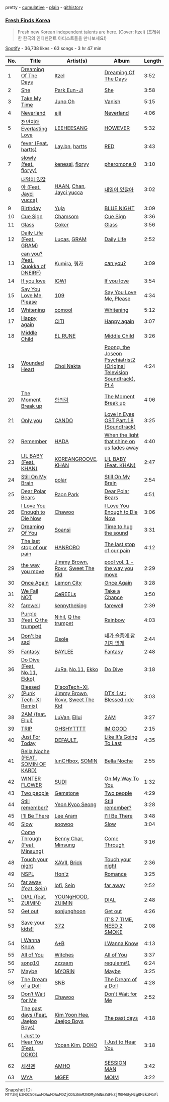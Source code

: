 pretty - [cumulative](/playlists/cumulative/37i9dQZF1DX7vZYLzFGQXc.md) - [plain](/playlists/plain/37i9dQZF1DX7vZYLzFGQXc) - [githistory](https://github.githistory.xyz/mackorone/spotify-playlist-archive/blob/main/playlists/plain/37i9dQZF1DX7vZYLzFGQXc)

### [Fresh Finds Korea](https://open.spotify.com/playlist/37i9dQZF1DX7vZYLzFGQXc)

> Fresh new Korean independent talents are here\. \(Cover: Itzel\) \(프레쉬한 한국의 인디펜던트 아티스트들을 만나보세요!\)

[Spotify](https://open.spotify.com/user/spotify) - 36,738 likes - 63 songs - 3 hr 47 min

| No. | Title | Artist(s) | Album | Length |
|---|---|---|---|---|
| 1 | [Dreaming Of The Days](https://open.spotify.com/track/4SZ30MHn60K1Am5SJx8Fon) | [Itzel](https://open.spotify.com/artist/2st3D0ujBWZdRUKJf5jE3O) | [Dreaming Of The Days](https://open.spotify.com/album/1SFEyGnUHL1xZAKxmQKXpx) | 3:52 |
| 2 | [She](https://open.spotify.com/track/4WSxdk1KNxjnW9YHuWUup1) | [Park Eun\-Ji](https://open.spotify.com/artist/3EIdZQQaoafWRwK749m3Af) | [She](https://open.spotify.com/album/3l0rGpxUv3tbnYQ3qOaWji) | 3:58 |
| 3 | [Take My Time](https://open.spotify.com/track/18rWAmfIQr6X4g4UvlTGNk) | [Juno Oh](https://open.spotify.com/artist/7d3nLKDcRWGJ9eegwwk2Z0) | [Vanish](https://open.spotify.com/album/47Zsi31eBKHriYe4tyTmQx) | 5:15 |
| 4 | [Neverland](https://open.spotify.com/track/2d2kkFHwxNes3gkScJAV6K) | [eiji](https://open.spotify.com/artist/4ydOC62ATNEH5UKIJ8VRxL) | [Neverland](https://open.spotify.com/album/1EC5BIJJFBy4QTZbaZJfqw) | 4:06 |
| 5 | [천년지애 Everlasting Love](https://open.spotify.com/track/1ueWBHHclILiJ2loAoqDxI) | [LEEHEESANG](https://open.spotify.com/artist/6zJiJ82GmaUZF8TwTPktsz) | [HOWEVER](https://open.spotify.com/album/6BgXAolghhnPuDIqCsTlmx) | 5:32 |
| 6 | [fever \(Feat\. hartts\)](https://open.spotify.com/track/5fuaSuptBaGhhoxzOZkLR5) | [Lay.bn](https://open.spotify.com/artist/14EH5JWdAUrtWWQSzSwnGR), [hartts](https://open.spotify.com/artist/0a1stdnZdUUGkudEf9iymv) | [RED](https://open.spotify.com/album/0A1hbLVAbdsZH90EBDfxUi) | 3:43 |
| 7 | [slowly \(feat\. floryy\)](https://open.spotify.com/track/7g1ddjPuu6Hvp6hnVKCTIZ) | [kenessi](https://open.spotify.com/artist/27bcwLzt773uPUF2gyLx4C), [floryy](https://open.spotify.com/artist/2F9YMUpMgAlX2GrNTTj6Iz) | [pheromone 0](https://open.spotify.com/album/777Zw7cckoA28eoXt4v1UZ) | 3:10 |
| 8 | [내일이 있잖아 \(Feat\. Jayci yucca\)](https://open.spotify.com/track/7yjWpSf5hZiI7gjz0jEKxk) | [HAAN](https://open.spotify.com/artist/2l8mENYuyXlnqdjSrsSLq6), [Chan](https://open.spotify.com/artist/5Jte273iLRGrRRMA5yJy3F), [Jayci yucca](https://open.spotify.com/artist/6yFuoRFCsxQLasjZqdwvAM) | [내일이 있잖아](https://open.spotify.com/album/1Ek23crQnSnrINtWERzhrb) | 3:02 |
| 9 | [Birthday](https://open.spotify.com/track/70ksrZAHcrMSXO7ukAEnA2) | [Yuja](https://open.spotify.com/artist/2gQ5AJZbeVZ9aeZcH3JBqf) | [BLUE NIGHT](https://open.spotify.com/album/24LFXshqQe2hYl6BUEikit) | 3:09 |
| 10 | [Cue Sign](https://open.spotify.com/track/4cBiqsGxRNpIE02zfMdhNf) | [Chamsom](https://open.spotify.com/artist/5xNWQgdUZS4YN7xAYItpKi) | [Cue Sign](https://open.spotify.com/album/4VWFmbeJULZek7Pmyg0bTO) | 3:36 |
| 11 | [Glass](https://open.spotify.com/track/6BDq5XtSslhP4at0eQwgOu) | [Coker](https://open.spotify.com/artist/1JIM8VyYhmiC1QzmBf2hUG) | [Glass](https://open.spotify.com/album/4rbNo5Zm3TLpKKZ4CawxLJ) | 3:56 |
| 12 | [Daily Life \(Feat\. GRAM\)](https://open.spotify.com/track/6wFTXiFfYEgaZuKjbBOD8a) | [Lucas](https://open.spotify.com/artist/6VwMV1X6MeVFnRv8II2WBZ), [GRAM](https://open.spotify.com/artist/2qKhaMe5cOdQinPWBXyCHF) | [Daily Life](https://open.spotify.com/album/0acJrvwNeK0ob6rheoeR5e) | 2:52 |
| 13 | [can you? \(feat\. Quokka of DNEIRF\)](https://open.spotify.com/track/5dKbeXS8iVNVsihyxoQ4le) | [Kumira](https://open.spotify.com/artist/1Ntydb0DmiKZ4gs185CpoK), [쿼카](https://open.spotify.com/artist/4n67uXDzfLiGEeaX0NAnJX) | [can you?](https://open.spotify.com/album/1dGIhcXf7UOpkqHk4f0pIT) | 3:09 |
| 14 | [If you love](https://open.spotify.com/track/3TEr28Oaxcemx8a3VVP40b) | [IGWI](https://open.spotify.com/artist/4whp4PfaJKVotmQSuMlO4U) | [If you love](https://open.spotify.com/album/1u6Pv1Er4pAhzotyAbYSD5) | 3:54 |
| 15 | [Say You Love Me, Please](https://open.spotify.com/track/2j4wvCivrFmYCJdCVXnAeI) | [109](https://open.spotify.com/artist/1M2Yug6EvJTlraF6ewM9Oh) | [Say You Love Me, Please](https://open.spotify.com/album/2OmpCFrEM7MlskEEBbrOA2) | 4:34 |
| 16 | [Whitening](https://open.spotify.com/track/3vX1YWfvFuWwbN7nnmV4BN) | [oomool](https://open.spotify.com/artist/6Hd7QIFavcdnS1Iiri4ssH) | [Whitening](https://open.spotify.com/album/4U6g1WrENzxEjzDhMjVOd7) | 5:12 |
| 17 | [Happy again](https://open.spotify.com/track/524UIZk5PQAMnJ44MvPE49) | [CITI](https://open.spotify.com/artist/18Ddi2iVxvOlH08AZrP0PE) | [Happy again](https://open.spotify.com/album/6ixXboNAVHNq7vty6cbeWK) | 3:07 |
| 18 | [Middle Child](https://open.spotify.com/track/2njLp90FciXnNfAieGKIZd) | [EL RUNE](https://open.spotify.com/artist/7iAlGyGxgevD4Dk8HttCzu) | [Middle Child](https://open.spotify.com/album/1gOHWY4ppbZfvDT8AnvEw6) | 3:26 |
| 19 | [Wounded Heart](https://open.spotify.com/track/1XSb5DFDpPLOudodZ8zJ7G) | [Choi Nakta](https://open.spotify.com/artist/2c4q6Dkm6fPxNPYD22R3yr) | [Poong, the Joseon Psychiatrist2 \(Original Television Soundtrack\), Pt.4](https://open.spotify.com/album/4NB44IaxN0aVXyCbP21Tvm) | 4:24 |
| 20 | [The Moment Break up](https://open.spotify.com/track/54IdGS2nVjSTFVKjfKhdjx) | [함의림](https://open.spotify.com/artist/2wIZHiOcTZEOoRsLJ7S5Ju) | [The Moment Break up](https://open.spotify.com/album/3dFfGzSay2HDaTh81MZsUG) | 4:06 |
| 21 | [Only you](https://open.spotify.com/track/5P5SiijkNtOhUXRIPNmchq) | [CANDO](https://open.spotify.com/artist/06KgokwCwsWO8f1h1pzPcV) | [Love In Eyes OST Part.18 \(Soundtrack\)](https://open.spotify.com/album/45w71cj09quElxzzHdJtSq) | 3:25 |
| 22 | [Remember](https://open.spotify.com/track/16AKiyjMzYjrPAngvXj4IM) | [HADA](https://open.spotify.com/artist/26Qs51V9ZUsipI7JOsHHdG) | [When the light that shine on us fades away](https://open.spotify.com/album/3LbGstDmD6sE34YieZ7WIB) | 4:40 |
| 23 | [LIL BABY \(Feat\. KHAN\)](https://open.spotify.com/track/5G9BqSOlFkFKrY7aLJoJJK) | [KOREANGROOVE](https://open.spotify.com/artist/51kKa2NlubrcVgPEoxUQv6), [KHAN](https://open.spotify.com/artist/13jYpBHek9LD68d1ZwWmu5) | [LIL BABY \(Feat\. KHAN\)](https://open.spotify.com/album/2l2bbVMGXs1SCG1ySjcMk6) | 2:47 |
| 24 | [Still On My Brain](https://open.spotify.com/track/5A6CEf8hSfbVO1YeUfX6uV) | [polar](https://open.spotify.com/artist/61XcAsKXS3L7iElrRCN8hi) | [Still On My Brain](https://open.spotify.com/album/6Vl2pUyOoMuZEiAj0jgI4V) | 2:54 |
| 25 | [Dear Polar Bears](https://open.spotify.com/track/0fcLigZyZnPz8GOjcibxsl) | [Raon Park](https://open.spotify.com/artist/1rv3Mh0eI0ghrbNOaGGpzd) | [Dear Polar Bears](https://open.spotify.com/album/4rRnrjKpcYpcjwMKmbEozU) | 4:51 |
| 26 | [I Love You Enough to Die Now](https://open.spotify.com/track/48G70vL4tlxLlv8CvoBOFr) | [Chawoo](https://open.spotify.com/artist/4IQIYg9spHoy4FgnnManxR) | [I Love You Enough to Die Now](https://open.spotify.com/album/2zBzmS2KlASC41G8Qz9vzf) | 3:06 |
| 27 | [Dreaming Of You](https://open.spotify.com/track/2VIuL4fIdif8EL7ci63xjY) | [Soansi](https://open.spotify.com/artist/31BkgOaNkTHl4kzcJn38Ta) | [Time to hug the sound](https://open.spotify.com/album/6rlc0k6mLIhhaiX7i1AsUz) | 3:31 |
| 28 | [The last stop of our pain](https://open.spotify.com/track/6RIWij0YRX8zZJ9pv9CTbS) | [HANRORO](https://open.spotify.com/artist/5wVJpXzuKV6Xj7Yhsf2uYx) | [The last stop of our pain](https://open.spotify.com/album/1738g3cEdlEp8BantdCSOC) | 4:12 |
| 29 | [the way you move](https://open.spotify.com/track/6V63olQ6UOmPqRgcO0bEcb) | [Jimmy Brown](https://open.spotify.com/artist/5YPCpDIPOY4WqY9Bqdw4Uc), [Rovv](https://open.spotify.com/artist/2ExJZeWFE28d7G0uq1olVy), [Sweet The Kid](https://open.spotify.com/artist/4qaGGZulMdVRK7uDgGAaNq) | [pool vol\. 1 \- the way you move](https://open.spotify.com/album/6qqLPbX9JdQmfia6WPMKdM) | 2:29 |
| 30 | [Once Again](https://open.spotify.com/track/4shzLSlIHhyKmTY7xRQRwU) | [Lemon City](https://open.spotify.com/artist/6J1LfT9S8BD5i2xqk87x6Z) | [Once Again](https://open.spotify.com/album/05ptYQOuOL5bMv2IVEr3lP) | 3:28 |
| 31 | [We Fail NOT](https://open.spotify.com/track/4vpdGq2H8yHaZDzEcdpjtw) | [CeREELs](https://open.spotify.com/artist/11AGEmp0TVKTT5nODvHSqV) | [Take a Chance](https://open.spotify.com/album/34ZSlKzznTWfq8gLwr16wO) | 3:50 |
| 32 | [farewell](https://open.spotify.com/track/5hA75OHYKyPHy4kgeweYdN) | [kennytheking](https://open.spotify.com/artist/4693A2I2TyU25cJJLJXgYS) | [farewell](https://open.spotify.com/album/3eTH3qFWitLWTLh8iRNrOd) | 2:39 |
| 33 | [Purple \(feat\. Q the trumpet\)](https://open.spotify.com/track/5LkRZ9jS8ag2sh1FuDD6dP) | [Nihil](https://open.spotify.com/artist/612P3YJsaXeFpupmGjs3Qq), [Q the trumpet](https://open.spotify.com/artist/6s38y5NrMJQEEaA71NqYHW) | [Rainbow](https://open.spotify.com/album/58Ce3beflUYwbD0veFuXTW) | 4:03 |
| 34 | [Don't be sad](https://open.spotify.com/track/3GyPscDVg9nntpI6AWgz1v) | [Osole](https://open.spotify.com/artist/2MvwNqaFxSXxeyLKOrINRR) | [네가 슬픔에 잠기지 않게](https://open.spotify.com/album/5X7gCwHrxXgDeoICqZpBoH) | 2:44 |
| 35 | [Fantasy](https://open.spotify.com/track/1FUPXTw0698wKHMBElun5B) | [BAYLEE](https://open.spotify.com/artist/5VloOcSvEYe32tZhAZkgfc) | [Fantasy](https://open.spotify.com/album/6QlBmmJZzTUhfTFmRQ8bUS) | 2:48 |
| 36 | [Do Dive \(Feat\. No.11, Ekko\)](https://open.spotify.com/track/630ieMcMySqRVvGswI7nVs) | [JuRa](https://open.spotify.com/artist/48pyF70kmPbJCAr7QZTqhm), [No.11](https://open.spotify.com/artist/52Tgb9xf9QMAYa4vybw7ed), [Ekko](https://open.spotify.com/artist/0bfKEUyaMccpAAv7IonBSq) | [Do Dive](https://open.spotify.com/album/0X74PEb5tcj1OliZ8vvX46) | 3:18 |
| 37 | [Blessed \(Punk Tech\-XI Remix\)](https://open.spotify.com/track/2Waqgry98Xo11k2LdArGL0) | [D'scoTech\-XI](https://open.spotify.com/artist/3FWym5aKInnu807CBuJhGA), [Jimmy Brown](https://open.spotify.com/artist/5YPCpDIPOY4WqY9Bqdw4Uc), [Rovv](https://open.spotify.com/artist/2ExJZeWFE28d7G0uq1olVy), [Sweet The Kid](https://open.spotify.com/artist/4qaGGZulMdVRK7uDgGAaNq) | [DTX 1st : Blessed ride](https://open.spotify.com/album/6qHCN2r5Y8smeXRDhkT5eS) | 3:03 |
| 38 | [2AM \(feat\. Ellui\)](https://open.spotify.com/track/4iQgx37cUjtQoMIatxa0AP) | [LuVan](https://open.spotify.com/artist/2A26TcRO2eBgrHILiiUH70), [Ellui](https://open.spotify.com/artist/4ZKxiNM9m75TMnTqcRnIP7) | [2AM](https://open.spotify.com/album/6bXetcgadQUFOE6YPqknQR) | 3:27 |
| 39 | [TRIP](https://open.spotify.com/track/3MsAfJBAE8fmEUyuywAv7A) | [OHSHYTTTT](https://open.spotify.com/artist/0AhjqxZvcEIEK0qv7wzEpZ) | [IM GOOD](https://open.spotify.com/album/0o3Y7xtq3Gr17IuKTZz1hX) | 2:15 |
| 40 | [Just For Today](https://open.spotify.com/track/033zVZVSRG8hX1nXtdzpIt) | [DEFAULT.](https://open.spotify.com/artist/469xVs93kidKRxcjb2LQe3) | [Like It’s Going To Last](https://open.spotify.com/album/6DX6UtZY1oWHwA2X045o2b) | 4:35 |
| 41 | [Bella Noche \(FEAT\. SOMIN OF KARD\)](https://open.spotify.com/track/6RJteYIlRV8A9c7bKqS7mf) | [lunCHbox](https://open.spotify.com/artist/4xC3jrwRyXJM63N1Pfe2s5), [SOMIN](https://open.spotify.com/artist/6awncfLx4nMbIIlud7mLrZ) | [Bella Noche](https://open.spotify.com/album/7lw7RjqmXfIZCLGbHzHwqx) | 2:55 |
| 42 | [WINTER FLOWER](https://open.spotify.com/track/24MIIiuBemcfY8Grr1Q61x) | [SUDI](https://open.spotify.com/artist/2UNjeY1rdhEAozH2hZJigF) | [On My Way To You](https://open.spotify.com/album/1CpZGP4dij7YWzaCm5GjJS) | 1:32 |
| 43 | [Two people](https://open.spotify.com/track/3t7q2RhPmsGeZ1XbYkPBJP) | [Gemstone](https://open.spotify.com/artist/4dx29FxKF5aK2lUTY1bU5V) | [Two people](https://open.spotify.com/album/2AMdl8gdA5yUFVzHU01t7l) | 4:29 |
| 44 | [Still remember?](https://open.spotify.com/track/5Ry6DMof1L3yH1gPwilUOZ) | [Yeon Kyoo Seong](https://open.spotify.com/artist/0HuGdUxGEptCnucoZr32rH) | [Still remember?](https://open.spotify.com/album/0LfnbwpTpINfRVWgLOnpN5) | 3:28 |
| 45 | [I'll Be There](https://open.spotify.com/track/39LH7DiVutRfXPcq9NG1Vw) | [Lee Aram](https://open.spotify.com/artist/3j0Q7sspsBVQm6SdlkqYp1) | [I'll Be There](https://open.spotify.com/album/29AqJqpued6ZCN6JxPAVvt) | 3:48 |
| 46 | [Slow](https://open.spotify.com/track/4O6Iw6DzAhLoTOY2WnpIbA) | [soowoo](https://open.spotify.com/artist/6yrdEI0g5zLDdYiBmqNYxo) | [Slow](https://open.spotify.com/album/3TZhRtH50886nLU2lzhTxP) | 3:04 |
| 47 | [Come Through \(Feat\. Minsung\)](https://open.spotify.com/track/2MLrgmAn8NXKeGphuTfTHL) | [Benny Char](https://open.spotify.com/artist/0fP10sGDcpc0dcfe1QoNhS), [Minsung](https://open.spotify.com/artist/7exJ8OOJSWRxOrisd7wieq) | [Come Through](https://open.spotify.com/album/4QOUsZ7dFLC61270jg5c50) | 3:16 |
| 48 | [Touch your night](https://open.spotify.com/track/6IlrqKPY9MgylSTBVmueJW) | [XAVII](https://open.spotify.com/artist/0bzd5X6kSjFkawI5uba7xh), [Brick](https://open.spotify.com/artist/4Uv0Jg45Oq7vBXXwQNhXyf) | [Touch your night](https://open.spotify.com/album/5GXjjlKMU2h09B73gNMr7V) | 2:36 |
| 49 | [NSPL](https://open.spotify.com/track/1W97gbYBUNa9psFGHiD0vR) | [Hon'z](https://open.spotify.com/artist/4IyGE6MThikFtciEqiUmpS) | [Romance](https://open.spotify.com/album/3fIhZC5e4KaT1zoKVCXOuV) | 3:25 |
| 50 | [far away \(feat\. Sein\)](https://open.spotify.com/track/33V19aBOSp0JVfZi70VmhA) | [lofi](https://open.spotify.com/artist/6AQ46ZELHFOGM8YAVjMmT9), [Sein](https://open.spotify.com/artist/3tjBsp5CVODuG5f1rT2afI) | [far away](https://open.spotify.com/album/01lyrPvq1AavNzOwq2Szrj) | 2:52 |
| 51 | [DIAL \(feat\. ZUIMIN\)](https://open.spotify.com/track/1gZE0vGa5k4r4H1W3Tz6fQ) | [YOUNgHOOD](https://open.spotify.com/artist/4Y7UQmErfBZx5haM4poBWh), [ZUIMIN](https://open.spotify.com/artist/2Q5dIA1el2k4FE9Z3ygmQ7) | [DIAL](https://open.spotify.com/album/0GwWaH6fuzfsZGOgajUDbp) | 2:48 |
| 52 | [Get out](https://open.spotify.com/track/1U8DdJN99oJmTSpKqEquhi) | [sonjunghoon](https://open.spotify.com/artist/0ldiQeJsD12Kh8B7dC4rHv) | [Get out](https://open.spotify.com/album/4JmlzWi6C9oi0BKtQWhgDG) | 4:26 |
| 53 | [Save your kids!!](https://open.spotify.com/track/3X49uSPwFy4dPUft9yBCgU) | [372](https://open.spotify.com/artist/5RmT3UQzQpSU1eNg99QatI) | [IT'S 7 TIME, NEED 2 SMOKE](https://open.spotify.com/album/2t2fHiT8j7RjMxMDMHkS2G) | 2:08 |
| 54 | [I Wanna Know](https://open.spotify.com/track/0ISAfQeRn33qVG3ct4JYfI) | [A+B](https://open.spotify.com/artist/0fb0qL1tkelypiiXXs2Y3X) | [I Wanna Know](https://open.spotify.com/album/18m5cp3rhuhtfUeIebzBMA) | 4:13 |
| 55 | [All of You](https://open.spotify.com/track/6khMH6hcji250RqF69SpdE) | [Witches](https://open.spotify.com/artist/4vTtoGhW5MgqrpfPL0RGxi) | [All of You](https://open.spotify.com/album/2bQyfFn85nqjqQCCjj9bb8) | 3:37 |
| 56 | [song10](https://open.spotify.com/track/3mzMTdvq2a9Xfo9c0CzZQI) | [zzzaam](https://open.spotify.com/artist/7iRoIMoHaSyQBKMJT9RDrP) | [requiem\#1](https://open.spotify.com/album/4ZneceUBvMAGdnLNFRenmJ) | 6:24 |
| 57 | [Maybe](https://open.spotify.com/track/0dq3H3We0mrjxFkz0dffHU) | [MYORIN](https://open.spotify.com/artist/17KkQpay04fYlziNTltidL) | [Maybe](https://open.spotify.com/album/6rAfnMY1YZX84xnT4A9yAw) | 3:25 |
| 58 | [The Dream of a Doll](https://open.spotify.com/track/3lqmanMM2v3BmF7RMEVOeY) | [SNB](https://open.spotify.com/artist/5mHlMhVPCYz36nQkXqOvMq) | [The Dream of a Doll](https://open.spotify.com/album/1pQV9mhQux0ZO79re9011N) | 4:28 |
| 59 | [Don′t Wait for Me](https://open.spotify.com/track/6ad2Z2w1MGyaAO1ojm4736) | [Chawoo](https://open.spotify.com/artist/4IQIYg9spHoy4FgnnManxR) | [Don't Wait for Me](https://open.spotify.com/album/1dLzpiHk62x5zv9TWW97Gg) | 2:52 |
| 60 | [The past days \(Feat\. Jaejoo Boys\)](https://open.spotify.com/track/6ji7wtvk6QMVxpbTOYnerC) | [Kim Yoon Hee](https://open.spotify.com/artist/6XAymhtlGpm4EOWElxhjC0), [Jaejoo Boys](https://open.spotify.com/artist/6Z41VjRzi0cKNZAVp5u7VZ) | [The past days](https://open.spotify.com/album/7wLU4REfI0DfchN4N0zt3o) | 4:18 |
| 61 | [I Just to Hear You \(Feat\. DOKO\)](https://open.spotify.com/track/22lzaKpUJ0Svpsf6JRzCWY) | [Yooan Kim](https://open.spotify.com/artist/1HcoUEnl4hqoZXazYKGZAo), [DOKO](https://open.spotify.com/artist/7y5E5llLKviR9WIXK5lrag) | [I Just to Hear You](https://open.spotify.com/album/3fOOB5swj20JKmCXI6agNO) | 3:18 |
| 62 | [세션맨](https://open.spotify.com/track/17Zyp5evNDU8i3A21bX7ii) | [AMHO](https://open.spotify.com/artist/5HletaYAQGurTXlY0WfFHs) | [SESSION MAN](https://open.spotify.com/album/4uVMcFU1GiebB352eAsI6p) | 3:42 |
| 63 | [WYA](https://open.spotify.com/track/0pZ8Y9fgNWVukHGF441xqA) | [MGFF](https://open.spotify.com/artist/0gnodTptHI3U140iAE7HDl) | [MOIM](https://open.spotify.com/album/2VlR7hshadizStmHBSmoGR) | 3:22 |

Snapshot ID: `MTY3Njk3MDI5OSwwMDAwMDAwMDZjODAzNmM2NDMyNWNmZWFkZjM0MWUyMzg0MzkzMGVl`
